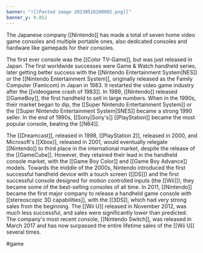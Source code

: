 ```yaml
---
banner: "![[Pasted image 20230516200002.png]]"
banner_y: 0.852
---
```


The Japanese company [[Nintendo]] has made a total of seven home video game consoles and multiple portable ones, also dedicated consoles and hardware like gamepads for their consoles.

The first ever console was the [[Color TV-Game]], but was just released in Japan. The first worldwide successes were Game & Watch handheld series, later getting better success with the [[Nintendo Entertainment System|NES]] or the [[Nintendo Entertainment System]], originally released as the Family Computer (Famicom) in Japan in 1983. It restarted the video game industry after the [[videogame crash of 1983]]. In 1989, [[Nintendo]] released [[GameBoy]], the first handheld to sell in large numbers. When in the 1990s, their market began to dip, the [[Super Nintendo Entertainment System]] or the [[Super Nintendo Entertainment System|SNES]] became a strong 1990 seller. In the end of 1990s, [[Sony|Sony's]] [[PlayStation]] became the most popular console, beating the [[N64]].

The [[Dreamcast]], released in 1998, [[PlayStation 2]], released in 2000, and Microsoft's [[Xbox]], released in 2001, would eventually relegate [[Nintendo]] to third place in the international market, despite the release of the [[GameCube]]. However, they retained their lead in the handheld console market, with the [[Game Boy Color]] and [[Game Boy Advance]] models. Towards the middle of the 2000s, Nintendo introduced the first successful handheld device with a touch screen ([[DS]]) and the first successful console designed for motion controlled inputs (the [[Wii]]); they became some of the best-selling consoles of all time. In 2011, [[Nintendo]] became the first major company to release a handheld game console with [[stereoscopic 3D capabilities]], with the [[3DS]], which had very strong sales from the beginning. The [[Wii U]] released in November 2012, was much less successful, and sales were significantly lower than predicted. The company's most recent console, [[Nintendo Switch]], was released in March 2017 and has now surpassed the entire lifetime sales of the [[Wii U]] several times.

#game 